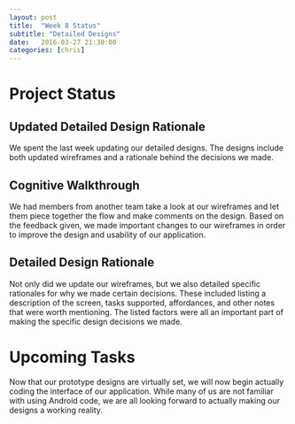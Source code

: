 ```yaml
---
layout: post
title:  "Week 8 Status"
subtitle: "Detailed Designs"
date:   2016-03-27 21:30:00
categories: [chris]
---
```


# Project Status

## Updated Detailed Design Rationale

We spent the last week updating our detailed designs. The designs include both updated wireframes and a rationale behind the decisions we made.

## Cognitive Walkthrough

We had members from another team take a look at our wireframes and let them piece together the flow and make comments on the design. Based on the feedback given, we made important changes to our wireframes in order to improve the design and usability of our application.

## Detailed Design Rationale

Not only did we update our wireframes, but we also detailed specific rationales for why we made certain decisions. These included listing a description of the screen, tasks supported, affordances, and other notes that were worth mentioning. The listed factors were all an important part of making the specific design decisions we made.

# Upcoming Tasks

Now that our prototype designs are virtually set, we will now begin actually coding the interface of our application. While many of us are not familiar with using Android code, we are all looking forward to actually making our designs a working reality.
